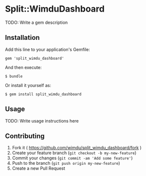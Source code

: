 # Split::WimduDashboard

TODO: Write a gem description

## Installation

Add this line to your application's Gemfile:

    gem 'split_wimdu_dashboard'

And then execute:

    $ bundle

Or install it yourself as:

    $ gem install split_wimdu_dashboard

## Usage

TODO: Write usage instructions here

## Contributing

1. Fork it ( https://github.com/wimdu/split_wimdu_dashboard/fork )
2. Create your feature branch (`git checkout -b my-new-feature`)
3. Commit your changes (`git commit -am 'Add some feature'`)
4. Push to the branch (`git push origin my-new-feature`)
5. Create a new Pull Request
